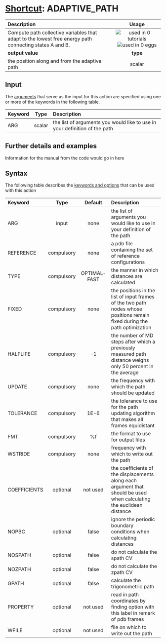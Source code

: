 # [Shortcut](shortcuts.md): ADAPTIVE_PATH

| Description    | Usage |
|:--------|:--------:|
| Compute path collective variables that adapt to the lowest free energy path connecting states A and B. | ![used in 0 tutorials](https://img.shields.io/badge/tutorials-0-red.svg)![used in 0 eggs](https://img.shields.io/badge/nest-0-red.svg)|
 | **output value** | **type** |
| the position along and from the adaptive path | scalar |

## Input

The [arguments](specifying_arguments.html) that serve as the input for this action are specified using one or more of the keywords in the following table.

| Keyword |  Type | Description |
|:--------|:------:|:-----------|
| ARG | scalar | the list of arguments you would like to use in your definition of the path |


## Further details and examples 
Information for the manual from the code would go in here 
## Syntax 
The following table describes the [keywords and options](parsing.md) that can be used with this action 

| Keyword | Type | Default | Description |
|:-------|:----:|:-------:|:-----------|
| ARG | input | none | the list of arguments you would like to use in your definition of the path |
| REFERENCE | compulsory | none | a pdb file containing the set of reference configurations |
| TYPE | compulsory | OPTIMAL-FAST |  the manner in which distances are calculated |
| FIXED | compulsory | none | the positions in the list of input frames of the two path nodes whose positions remain fixed during the path optimization |
| HALFLIFE | compulsory | -1 |  the number of MD steps after which a previously measured path distance weighs only 50 percent in the average |
| UPDATE | compulsory | none | the frequency with which the path should be updated |
| TOLERANCE | compulsory | 1E-6 |  the tolerance to use for the path updating algorithm that makes all frames equidistant |
| FMT | compulsory | %f |  the format to use for output files |
| WSTRIDE | compulsory | none | frequency with which to write out the path |
| COEFFICIENTS | optional | not used | the coefficients of the displacements along each argument that should be used when calculating the euclidean distance |
| NOPBC | optional | false |  ignore the periodic boundary conditions when calculating distances |
| NOSPATH | optional | false |  do not calculate the spath CV |
| NOZPATH | optional | false |  do not calculate the zpath CV |
| GPATH | optional | false |  calculate the trigonometric path |
| PROPERTY | optional | not used | read in path coordinates by finding option with this label in remark of pdb frames |
| WFILE | optional | not used | file on which to write out the path |
